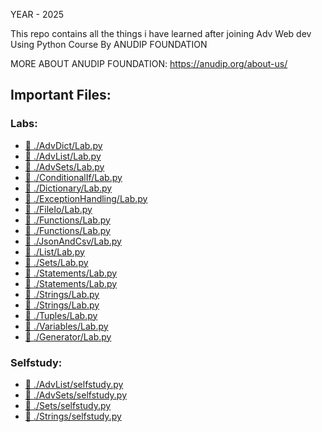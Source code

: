 YEAR - 2025

This repo contains all the things i have learned after joining Adv Web dev Using Python Course By ANUDIP FOUNDATION

MORE ABOUT ANUDIP FOUNDATION: https://anudip.org/about-us/

## Important Files:

### Labs:

- [📌 ./AdvDict/Lab.py](./AdvDict/Lab.py)
- [📌 ./AdvList/Lab.py](./AdvList/Lab.py)
- [📌 ./AdvSets/Lab.py](./AdvSets/Lab.py)
- [📌 ./ConditionalIf/Lab.py](./ConditionalIf/Lab.py)
- [📌 ./Dictionary/Lab.py](./Dictionary/Lab.py)
- [📌 ./ExceptionHandling/Lab.py](./ExceptionHandling/Lab.py)
- [📌 ./FileIo/Lab.py](./FileIo/Lab.py)
- [📌 ./Functions/Lab.py](./Functions/Lab.py)
- [📌 ./Functions/Lab.py](./Functions/Lab2.py)
- [📌 ./JsonAndCsv/Lab.py](./JsonAndCsv/Lab.py)
- [📌 ./List/Lab.py](./List/Lab.py)
- [📌 ./Sets/Lab.py](./Sets/Lab.py)
- [📌 ./Statements/Lab.py](./Statements/Lab.py)
- [📌 ./Statements/Lab.py](./Statements/Lab.py)
- [📌 ./Strings/Lab.py](./Strings/Lab.py)
- [📌 ./Strings/Lab.py](./Strings/Lab2.py)
- [📌 ./Tuples/Lab.py](./Tuples/Lab.py)
- [📌 ./Variables/Lab.py](./Variables/Lab.py)
- [📌 ./Generator/Lab.py](./Generator/Lab.py)

### Selfstudy:
- [📌 ./AdvList/selfstudy.py](./AdvList/selfstudy.py)
- [📌 ./AdvSets/selfstudy.py](./AdvSets/selfstudy.py)
- [📌 ./Sets/selfstudy.py](./Sets/selfstudy.py)
- [📌 ./Strings/selfstudy.py](./Strings/selfstudy.py)
